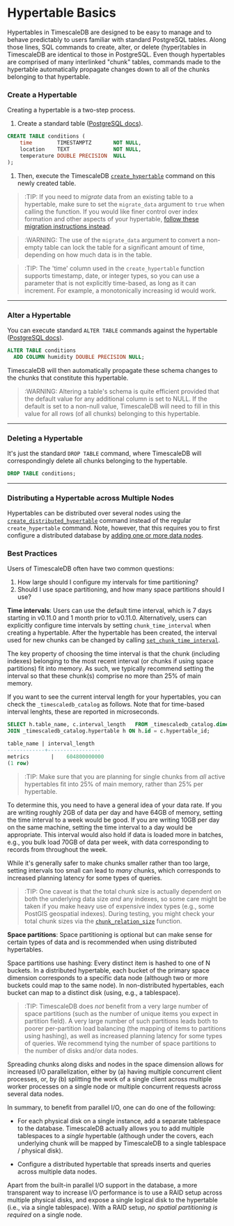 # Hypertable Basics

Hypertables in TimescaleDB are designed to be easy to manage and to behave
predictably to users familiar with standard PostgreSQL tables. Along those lines,
SQL commands to create, alter, or delete (hyper)tables in TimescaleDB are
identical to those in PostgreSQL.  Even though hypertables are comprised of many
interlinked "chunk" tables, commands made to the hypertable automatically propagate
changes down to all of the chunks belonging to that hypertable.

### Create a Hypertable [](create)

Creating a hypertable is a two-step process.
<!-- add steps format?-->
1. Create a standard table ([PostgreSQL docs][postgres-createtable]).
```sql
CREATE TABLE conditions (
    time        TIMESTAMPTZ       NOT NULL,
    location    TEXT              NOT NULL,
    temperature DOUBLE PRECISION  NULL
);
```

1. Then, execute the TimescaleDB [`create_hypertable`][create_hypertable] command on this
newly created table.

>:TIP: If you need to *migrate* data from an existing table to a hypertable, make
sure to set the `migrate_data` argument to `true` when calling the function.
If you would like finer control over index formation and other aspects
of your hypertable, [follow these migration instructions instead][migrate-from-postgresql].

<!-- -->
>:WARNING: The use of the `migrate_data` argument to convert a non-empty table can
lock the table for a significant amount of time, depending on how much data is
in the table.

>:TIP: The 'time' column used in the `create_hypertable` function supports
timestamp, date, or integer types, so you can use a parameter that is not
explicitly time-based, as long as it can increment.  For example, a
monotonically increasing id would work.

---

### Alter a Hypertable [](alter)

You can execute standard `ALTER TABLE` commands against the hypertable ([PostgreSQL docs][postgres-altertable]).

```sql
ALTER TABLE conditions
  ADD COLUMN humidity DOUBLE PRECISION NULL;
```

TimescaleDB will then automatically propagate these schema changes to
the chunks that constitute this hypertable.

>:WARNING: Altering a table's schema is quite efficient provided that the default
 value for any additional column is set to NULL.  If the default is set to a
 non-null value, TimescaleDB will need to fill in this value for all rows
 (of all chunks) belonging to this hypertable.

---

### Deleting a Hypertable [](drop)

It's just the standard `DROP TABLE` command, where TimescaleDB will
correspondingly delete all chunks belonging to the hypertable.
```sql
DROP TABLE conditions;
```

---

### Distributing a Hypertable across Multiple Nodes [](distributing)

Hypertables can be distributed over several nodes using the
[`create_distributed_hypertable`][create_distributed_hypertable]
command instead of the regular `create_hypertable` command. Note,
however, that this requires you to first configure a distributed
database by [adding one or more data nodes][add_data_node].


### Best Practices [](best-practices)

Users of TimescaleDB often have two common questions:

1. How large should I configure my intervals for time partitioning?
1. Should I use space partitioning, and how many space partitions should I use?

**Time intervals**:
Users can use the default time interval, which is 7 days starting in v0.11.0
and 1 month prior to v0.11.0.
Alternatively, users can explicitly configure time intervals by
setting `chunk_time_interval` when creating a hypertable.
After the hypertable has been created, the interval used for new chunks can be changed by calling [`set_chunk_time_interval`][set_chunk_time_interval].

The key property of choosing the time interval is that the chunk (including indexes) belonging to the most recent interval (or chunks if using space
partitions) fit into memory.  As such, we typically recommend setting
the interval so that these chunk(s) comprise no more than 25% of main
memory.

If you want to see the current interval length for your hypertables, you can
check the `_timescaledb_catalog` as follows. Note that for time-based interval
lenghts, these are reported in microseconds.

```sql
SELECT h.table_name, c.interval_length   FROM _timescaledb_catalog.dimension c
JOIN _timescaledb_catalog.hypertable h ON h.id = c.hypertable_id;

table_name | interval_length
------------+-----------------
metrics       |    604800000000
(1 row)
```

>:TIP: Make sure that you are planning for single chunks from _all_ active hypertables fit into 25% of main memory, rather than 25% per hypertable.

To determine this, you need to have a general idea of your data rate.  If
you are writing roughly 2GB of data per day and have 64GB of memory,
setting the time interval to a week would be good.  If you are writing
10GB per day on the same machine, setting the time interval to a day
would be appropriate.  This interval would also hold if data is loaded
more in batches, e.g., you bulk load 70GB of data per week, with data
corresponding to records from throughout the week.

While it's generally safer to make chunks smaller rather than too
large, setting intervals too small can lead to *many* chunks, which
corresponds to increased planning latency for some types of queries.

>:TIP: One caveat is that the total chunk size is actually dependent on
both the underlying data size *and* any indexes, so some care might be
taken if you make heavy use of expensive index types (e.g., some
PostGIS geospatial indexes).  During testing, you might check your
total chunk sizes via the [`chunk_relation_size`][chunk_relation_size] function.

**Space partitions**: Space partitioning is optional but can make
sense for certain types of data and is recommended when using
distributed hypertables.

Space partitions use hashing: Every distinct item is hashed to one of
N buckets. In a distributed hypertable, each bucket of the primary
space dimension corresponds to a specific data node (although two or
more buckets could map to the same node). In non-distributed
hypertables, each bucket can map to a distinct disk (using, e.g., a
tablespace).

>:TIP: TimescaleDB does *not* benefit from a very large number of
space partitions (such as the number of unique items you expect in
partition field).  A very large number of such partitions leads both
to poorer per-partition load balancing (the mapping of items to
partitions using hashing), as well as increased planning latency
for some types of queries. We recommend tying the number of space
partitions to the number of disks and/or data nodes.

Spreading chunks along disks and nodes in the space dimension allows
for increased I/O parallelization, either by (a) having multiple
concurrent client processes, or, by (b) splitting the work of a single
client across multiple worker processes on a single node or multiple
concurrent requests across several data nodes.

In summary, to benefit from parallel I/O, one can do one of the
following:

- For each physical disk on a single instance, add a separate
tablespace to the database.  TimescaleDB actually allows you to add
multiple tablespaces to a *single* hypertable (although under the
covers, each underlying chunk will be mapped by TimescaleDB to a
single tablespace / physical disk).

- Configure a distributed hypertable that spreads inserts and queries
across multiple data nodes.

Apart from the built-in parallel I/O support in the database, a more
transparent way to increase I/O performance is to use a RAID setup
across multiple physical disks, and expose a single logical disk to
the hypertable (i.e., via a single tablespace). With a RAID setup, *no
spatial partitioning is required* on a single node.


[postgres-createtable]: https://www.postgresql.org/docs/current/sql-createtable.html
[add_data_node]: /api#add_data_node
[create_hypertable]: /api#create_hypertable
[create_distributed_hypertable]: /api#create_distributed_hypertable
[migrate-from-postgresql]: /getting-started/migrating-data
[postgres-altertable]: https://www.postgresql.org/docs/current/sql-altertable.html
[set_chunk_time_interval]: /api#set_chunk_time_interval
[chunk_relation_size]: /api#chunk_relation_size
